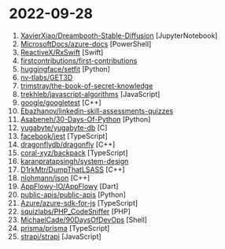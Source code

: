 # 2022-09-28

1. [XavierXiao/Dreambooth-Stable-Diffusion](https://github.com/XavierXiao/Dreambooth-Stable-Diffusion "Implementation of Dreambooth (https://arxiv.org/abs/2208.12242) with Stable Diffusion") [JupyterNotebook]
2. [MicrosoftDocs/azure-docs](https://github.com/MicrosoftDocs/azure-docs "Open source documentation of Microsoft Azure") [PowerShell]
3. [ReactiveX/RxSwift](https://github.com/ReactiveX/RxSwift "Reactive Programming in Swift") [Swift]
4. [firstcontributions/first-contributions](https://github.com/firstcontributions/first-contributions "🚀✨ Help beginners to contribute to open source projects") 
5. [huggingface/setfit](https://github.com/huggingface/setfit "Efficient few-shot learning with Sentence Transformers") [Python]
6. [nv-tlabs/GET3D](https://github.com/nv-tlabs/GET3D "") 
7. [trimstray/the-book-of-secret-knowledge](https://github.com/trimstray/the-book-of-secret-knowledge "A collection of inspiring lists, manuals, cheatsheets, blogs, hacks, one-liners, cli/web tools and more.") 
8. [trekhleb/javascript-algorithms](https://github.com/trekhleb/javascript-algorithms "📝 Algorithms and data structures implemented in JavaScript with explanations and links to further readings") [JavaScript]
9. [google/googletest](https://github.com/google/googletest "GoogleTest - Google Testing and Mocking Framework") [C++]
10. [Ebazhanov/linkedin-skill-assessments-quizzes](https://github.com/Ebazhanov/linkedin-skill-assessments-quizzes "Full reference of LinkedIn answers 2022 for skill assessments (aws-lambda, rest-api, javascript, react, git, html, jquery, mongodb, java, Go, python, machine-learning, power-point) linkedin excel test lösungen, linkedin machine learning test LinkedIn test questions and answers") 
11. [Asabeneh/30-Days-Of-Python](https://github.com/Asabeneh/30-Days-Of-Python "30 days of Python programming challenge is a step-by-step guide to learn the Python programming language in 30 days. This challenge may take more than100 days, follow your own pace.") [Python]
12. [yugabyte/yugabyte-db](https://github.com/yugabyte/yugabyte-db "The high-performance distributed SQL database for global, internet-scale apps.") [C]
13. [facebook/jest](https://github.com/facebook/jest "Delightful JavaScript Testing.") [TypeScript]
14. [dragonflydb/dragonfly](https://github.com/dragonflydb/dragonfly "A modern replacement for Redis and Memcached") [C++]
15. [coral-xyz/backpack](https://github.com/coral-xyz/backpack "🎒 Next level crypto wallet") [TypeScript]
16. [karanpratapsingh/system-design](https://github.com/karanpratapsingh/system-design "Learn how to design systems at scale and prepare for system design interviews") 
17. [D1rkMtr/DumpThatLSASS](https://github.com/D1rkMtr/DumpThatLSASS "Dumping LSASS by Unhooking MiniDumpWriteDump by getting a fresh DbgHelp.dll copy from the disk , plus functions and strings obfuscation , it contains Anti-sandbox , if you run it under unperformant Virtual Machine you need to uncomment the code related to it and recompile.") [C++]
18. [nlohmann/json](https://github.com/nlohmann/json "JSON for Modern C++") [C++]
19. [AppFlowy-IO/AppFlowy](https://github.com/AppFlowy-IO/AppFlowy "AppFlowy is an open-source alternative to Notion. You are in charge of your data and customizations. Built with Flutter and Rust.") [Dart]
20. [public-apis/public-apis](https://github.com/public-apis/public-apis "A collective list of free APIs") [Python]
21. [Azure/azure-sdk-for-js](https://github.com/Azure/azure-sdk-for-js "This repository is for active development of the Azure SDK for JavaScript (NodeJS & Browser). For consumers of the SDK we recommend visiting our public developer docs at https://docs.microsoft.com/javascript/azure/ or our versioned developer docs at https://azure.github.io/azure-sdk-for-js.") [TypeScript]
22. [squizlabs/PHP_CodeSniffer](https://github.com/squizlabs/PHP_CodeSniffer "PHP_CodeSniffer tokenizes PHP files and detects violations of a defined set of coding standards.") [PHP]
23. [MichaelCade/90DaysOfDevOps](https://github.com/MichaelCade/90DaysOfDevOps "This repository is my documenting repository for learning the world of DevOps. I started this journey on the 1st January 2022 and I plan to run to March 31st for a complete 90-day romp on spending an hour a day including weekends to get a foundational knowledge across a lot of different areas that make up DevOps.") [Shell]
24. [prisma/prisma](https://github.com/prisma/prisma "Next-generation ORM for Node.js & TypeScript | PostgreSQL, MySQL, MariaDB, SQL Server, SQLite, MongoDB and CockroachDB") [TypeScript]
25. [strapi/strapi](https://github.com/strapi/strapi "🚀 Strapi is the leading open-source headless CMS. It’s 100% JavaScript, fully customizable and developer-first.") [JavaScript]
